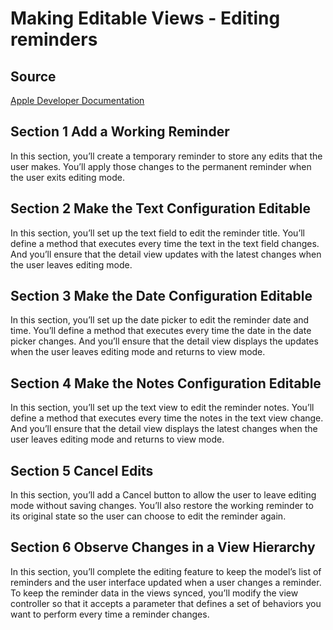 # Making Editable Views - Editing reminders

## Source

[Apple Developer Documentation](https://developer.apple.com/tutorials/app-dev-training/editing-reminders)

## Section 1 Add a Working Reminder

In this section, you’ll create a temporary reminder to store any edits that the user makes. You’ll apply those changes to the permanent reminder when the user exits editing mode.

## Section 2 Make the Text Configuration Editable

In this section, you’ll set up the text field to edit the reminder title. You’ll define a method that executes every time the text in the text field changes. And you’ll ensure that the detail view updates with the latest changes when the user leaves editing mode.

## Section 3 Make the Date Configuration Editable

In this section, you’ll set up the date picker to edit the reminder date and time. You’ll define a method that executes every time the date in the date picker changes. And you’ll ensure that the detail view displays the updates when the user leaves editing mode and returns to view mode.

## Section 4 Make the Notes Configuration Editable

In this section, you’ll set up the text view to edit the reminder notes. You’ll define a method that executes every time the notes in the text view change. And you’ll ensure that the detail view displays the latest changes when the user leaves editing mode and returns to view mode.

## Section 5 Cancel Edits

In this section, you’ll add a Cancel button to allow the user to leave editing mode without saving changes. You’ll also restore the working reminder to its original state so the user can choose to edit the reminder again.

## Section 6 Observe Changes in a View Hierarchy

In this section, you’ll complete the editing feature to keep the model’s list of reminders and the user interface updated when a user changes a reminder. To keep the reminder data in the views synced, you’ll modify the view controller so that it accepts a parameter that defines a set of behaviors you want to perform every time a reminder changes.
